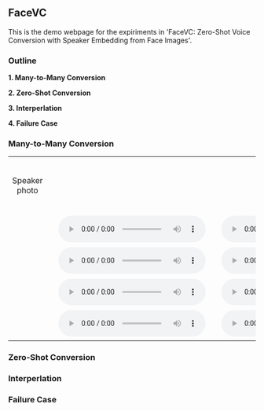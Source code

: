 ## FaceVC

This is the demo webpage for the expiriments in 'FaceVC: Zero-Shot Voice Conversion with Speaker Embedding from Face Images'.


### Outline

**1. Many-to-Many Conversion**

**2. Zero-Shot Conversion**

**3. Interperlation**

**4. Failure Case**

### Many-to-Many Conversion

<table border="0" cellpadding="0" cellspacing="0" style="width: 100%;">
<tbody><tr>
<td ALIGN=CENTER>　<p>Speaker photo</p>　</td>
<td ALIGN=CENTER>　<img alt="" src="img/A.png" />　</td>
<td ALIGN=CENTER>　<img alt="" src="img/B.png" />　</td>
</tr>
<tr>
<td ALIGN=CENTER>　<img alt="" src="img/A.png" />　</td>
<td ALIGN=CENTER>　<audio
    controls
    src="final project/male/pure audio/front.wav">
        Your browser does not support the
        <code>audio</code> element.
</audio>　</td>
<td ALIGN=CENTER>　<audio
    controls
    src="final project/male/pure face/front.wav">
        Your browser does not support the
        <code>audio</code> element.
</audio>　</td>
</tr>
<tr>
<td ALIGN=CENTER>　<img alt="" src="img/B.png" />　</td>
<td ALIGN=CENTER>　<audio
    controls
    src="final project/male/pure audio/45.wav">
        Your browser does not support the
        <code>audio</code> element.
</audio>　</td>
<td ALIGN=CENTER>　<audio
    controls
    src="final project/male/pure face/45.wav">
        Your browser does not support the
        <code>audio</code> element.
</audio>　</td>
</tr>
<tr>
<td ALIGN=CENTER>　<img alt="" src="img/C.png" />　</td>
<td ALIGN=CENTER>　<audio
    controls
    src="final project/male/pure audio/90.wav">
        Your browser does not support the
        <code>audio</code> element.
</audio>　</td>
<td ALIGN=CENTER>　<audio
    controls
    src="final project/male/pure face/90.wav">
        Your browser does not support the
        <code>audio</code> element.
</audio>　</td>
</tr>
<tr>
<td ALIGN=CENTER>　<img alt="" src="img/C.png" />　</td>
<td ALIGN=CENTER>　<audio
    controls
    src="final project/male/pure audio/90.wav">
        Your browser does not support the
        <code>audio</code> element.
</audio>　</td>
<td ALIGN=CENTER>　<audio
    controls
    src="final project/male/pure face/90.wav">
        Your browser does not support the
        <code>audio</code> element.
</audio>　</td>
</tr></tbody></table>


### Zero-Shot Conversion

### Interperlation

### Failure Case
